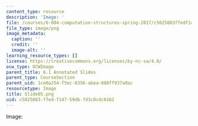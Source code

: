 ```yaml
---
content_type: resource
description: 'Image: '
file: /courses/6-004-computation-structures-spring-2017/c5025083ffedf14759dbfd3c0cdc6162_Slide05.png
file_type: image/png
image_metadata:
  caption: ''
  credit: ''
  image-alt: ''
learning_resource_types: []
license: https://creativecommons.org/licenses/by-nc-sa/4.0/
ocw_type: OCWImage
parent_title: 6.1 Annotated Slides
parent_type: CourseSection
parent_uid: 1ce0a254-f5ec-8356-abea-088ff937a0ac
resourcetype: Image
title: Slide05.png
uid: c5025083-ffed-f147-59db-fd3c0cdc6162
---
```

Image: 